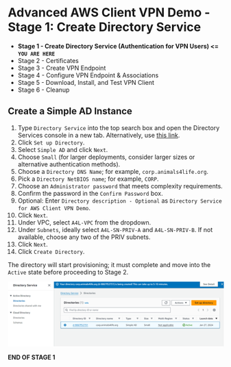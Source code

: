 # Advanced AWS Client VPN Demo - Stage 1: Create Directory Service

- **Stage 1 - Create Directory Service (Authentication for VPN Users) <= `YOU ARE HERE`**
- Stage 2 - Certificates
- Stage 3 - Create VPN Endpoint
- Stage 4 - Configure VPN Endpoint & Associations
- Stage 5 - Download, Install, and Test VPN Client
- Stage 6 - Cleanup

## Create a Simple AD Instance

1. Type `Directory Service` into the top search box and open the Directory Services console in a new tab. Alternatively, use [this link](https://console.aws.amazon.com/directoryservicev2/identity?region=us-east-1#!/directories).
2. Click `Set up Directory`.
3. Select `Simple AD` and click `Next`.
4. Choose `Small` (for larger deployments, consider larger sizes or alternative authentication methods).
5. Choose a `Directory DNS Name`; for example, `corp.animals4life.org`.
6. Pick a `Directory NetBIOS name`; for example, `CORP`.
7. Choose an `Administrator password` that meets complexity requirements.
8. Confirm the password in the `Confirm Password` box.
9. Optional: Enter `Directory description - Optional` as `Directory Service for AWS Client VPN Demo`.
10. Click `Next`.
11. Under VPC, select `A4L-VPC` from the dropdown.
12. Under `Subnets`, ideally select `A4L-SN-PRIV-A` and `A4L-SN-PRIV-B`. If not available, choose any two of the PRIV subnets.
13. Click `Next`.
14. Click `Create Directory`.

The directory will start provisioning; it must complete and move into the `Active` state before proceeding to Stage 2.

![Untitled](images/Untitled1.png)

**END OF STAGE 1**
